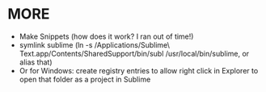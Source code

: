 # MORE
- Make Snippets (how does it work? I ran out of time!)
- symlink sublime (ln -s /Applications/Sublime\ Text\.app/Contents/SharedSupport/bin/subl /usr/local/bin/sublime, or alias that)
- Or for Windows: create registry entries to allow right click in Explorer to open that folder as a project in Sublime